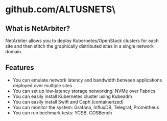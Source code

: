 # github.com/ALTUSNETS\

## What is NetArbiter?

NetArbiter allows you to deploy Kubernetes/OpenStack clusters for each site and then stitch the graphically distributed sites in a single network domain.  

## Features  
- You can emulate network latency and bandwidth between applications deployed over multiple sites
- You can set up low-latency storage networking: NVMe over Fabrics
- You can easily install Kubernetes cluster using Kubeadm
- You can easily install Swift and Ceph (containerized)
- You can monitor the system: Grafana, InfluxDB, Telegraf, Prometheus
- You can run bechmark tests: YCSB, COSBench

